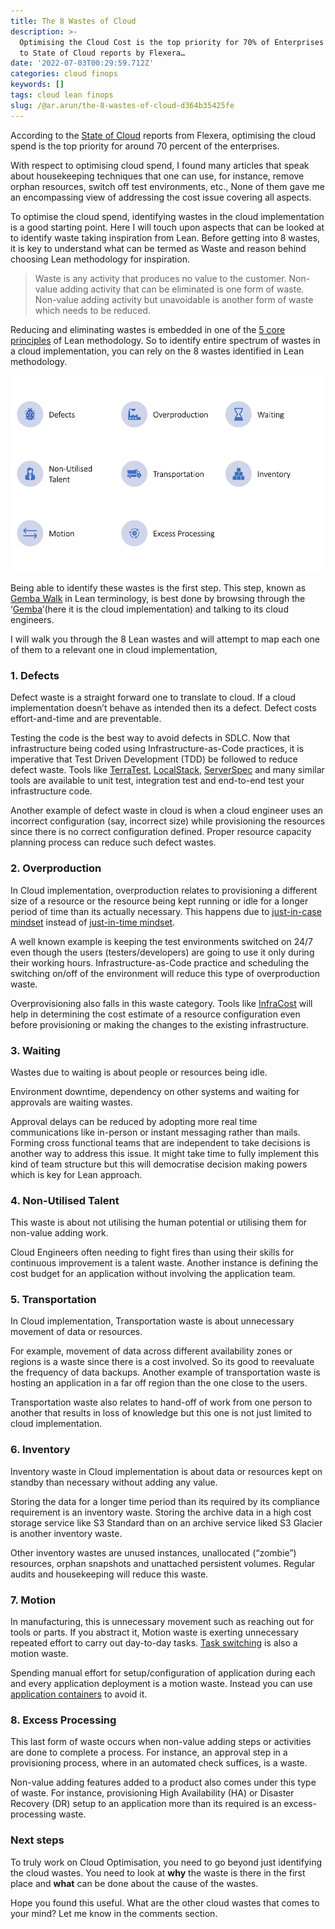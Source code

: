 ```yaml
---
title: The 8 Wastes of Cloud
description: >-
  Optimising the Cloud Cost is the top priority for 70% of Enterprises according
  to State of Cloud reports by Flexera…
date: '2022-07-03T00:29:59.712Z'
categories: cloud finops
keywords: []
tags: cloud lean finops
slug: /@ar.arun/the-8-wastes-of-cloud-d364b35425fe
---
```


According to the [State of Cloud](https://resources.flexera.com/web/media/documents/rightscale-2019-state-of-the-cloud-report-from-flexera.pdf) reports from Flexera, optimising the cloud spend is the top priority for around 70 percent of the enterprises.

With respect to optimising cloud spend, I found many articles that speak about housekeeping techniques that one can use, for instance, remove orphan resources, switch off test environments, etc., None of them gave me an encompassing view of addressing the cost issue covering all aspects.

To optimise the cloud spend, identifying wastes in the cloud implementation is a good starting point. Here I will touch upon aspects that can be looked at to identify waste taking inspiration from Lean. Before getting into 8 wastes, it is key to understand what can be termed as Waste and reason behind choosing Lean methodology for inspiration.

> Waste is any activity that produces no value to the customer. Non-value adding activity that can be eliminated is one form of waste. Non-value adding activity but unavoidable is another form of waste which needs to be reduced.

Reducing and eliminating wastes is embedded in one of the [5 core principles](https://en.wikipedia.org/wiki/Lean_manufacturing) of Lean methodology. So to identify entire spectrum of wastes in a cloud implementation, you can rely on the 8 wastes identified in Lean methodology.

![](/assets/images/8-wastes.png)

Being able to identify these wastes is the first step. This step, known as [Gemba Walk](https://en.wikipedia.org/wiki/Gemba#Gemba_Walk) in Lean terminology, is best done by browsing through the ‘[Gemba](https://en.wikipedia.org/wiki/Gemba)’(here it is the cloud implementation) and talking to its cloud engineers.

I will walk you through the 8 Lean wastes and will attempt to map each one of them to a relevant one in cloud implementation,

### 1\. Defects

Defect waste is a straight forward one to translate to cloud. If a cloud implementation doesn’t behave as intended then its a defect. Defect costs effort-and-time and are preventable.

Testing the code is the best way to avoid defects in SDLC. Now that infrastructure being coded using Infrastructure-as-Code practices, it is imperative that Test Driven Development (TDD) be followed to reduce defect waste. Tools like [TerraTest](https://terratest.gruntwork.io/), [LocalStack](https://localstack.cloud/), [ServerSpec](https://serverspec.org/) and many similar tools are available to unit test, integration test and end-to-end test your infrastructure code.

Another example of defect waste in cloud is when a cloud engineer uses an incorrect configuration (say, incorrect size) while provisioning the resources since there is no correct configuration defined. Proper resource capacity planning process can reduce such defect wastes.

### 2\. Overproduction

In Cloud implementation, overproduction relates to provisioning a different size of a resource or the resource being kept running or idle for a longer period of time than its actually necessary. This happens due to [just-in-case mindset](https://en.wikipedia.org/wiki/Just_in_case) instead of [just-in-time mindset](https://en.wikipedia.org/wiki/Lean_manufacturing).

A well known example is keeping the test environments switched on 24/7 even though the users (testers/developers) are going to use it only during their working hours. Infrastructure-as-Code practice and scheduling the switching on/off of the environment will reduce this type of overproduction waste.

Overprovisioning also falls in this waste category. Tools like [InfraCost](https://github.com/infracost/infracost) will help in determining the cost estimate of a resource configuration even before provisioning or making the changes to the existing infrastructure.

### 3\. Waiting

Wastes due to waiting is about people or resources being idle.

Environment downtime, dependency on other systems and waiting for approvals are waiting wastes.

Approval delays can be reduced by adopting more real time communications like in-person or instant messaging rather than mails. Forming cross functional teams that are independent to take decisions is another way to address this issue. It might take time to fully implement this kind of team structure but this will democratise decision making powers which is key for Lean approach.

### 4\. Non-Utilised Talent

This waste is about not utilising the human potential or utilising them for non-value adding work.

Cloud Engineers often needing to fight fires than using their skills for continuous improvement is a talent waste. Another instance is defining the cost budget for an application without involving the application team.

### 5\. Transportation

In Cloud implementation, Transportation waste is about unnecessary movement of data or resources.

For example, movement of data across different availability zones or regions is a waste since there is a cost involved. So its good to reevaluate the frequency of data backups. Another example of transportation waste is hosting an application in a far off region than the one close to the users.

Transportation waste also relates to hand-off of work from one person to another that results in loss of knowledge but this one is not just limited to cloud implementation.

### 6\. Inventory

Inventory waste in Cloud implementation is about data or resources kept on standby than necessary without adding any value.

Storing the data for a longer time period than its required by its compliance requirement is an inventory waste. Storing the archive data in a high cost storage service like S3 Standard than on an archive service liked S3 Glacier is another inventory waste.

Other inventory wastes are unused instances, unallocated (“zombie”) resources, orphan snapshots and unattached persistent volumes. Regular audits and housekeeping will reduce this waste.

### 7\. Motion

In manufacturing, this is unnecessary movement such as reaching out for tools or parts. If you abstract it, Motion waste is exerting unnecessary repeated effort to carry out day-to-day tasks. [Task switching](https://www.forbes.com/sites/jeanchatzky/2016/05/06/3-reasons-multitasking-is-a-huge-waste-of-time-and-how-to-stop-doing-it/) is also a motion waste.

Spending manual effort for setup/configuration of application during each and every application deployment is a motion waste. Instead you can use [application containers](https://www.sumologic.com/blog/application-containers-vs-system-containers-understanding-difference/) to avoid it.

### 8\. Excess Processing

This last form of waste occurs when non-value adding steps or activities are done to complete a process. For instance, an approval step in a provisioning process, where in an automated check suffices, is a waste.

Non-value adding features added to a product also comes under this type of waste. For instance, provisioning High Availability (HA) or Disaster Recovery (DR) setup to an application more than its required is an excess-processing waste.

### Next steps

To truly work on Cloud Optimisation, you need to go beyond just identifying the cloud wastes. You need to look at **why** the waste is there in the first place and **what** can be done about the cause of the wastes.

Hope you found this useful. What are the other cloud wastes that comes to your mind? Let me know in the comments section.